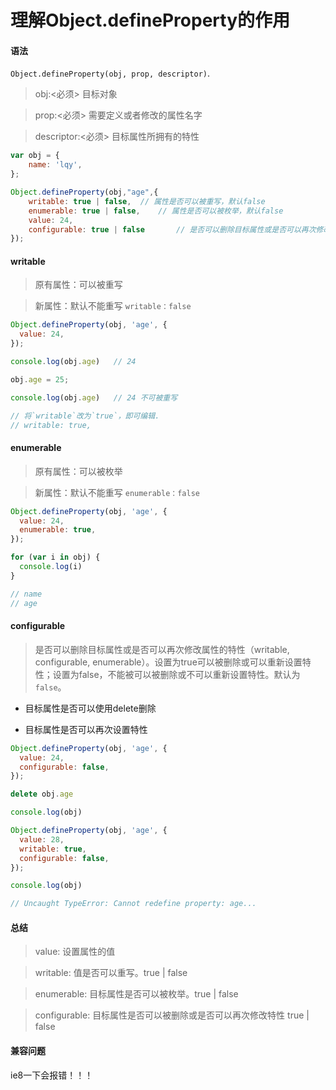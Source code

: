 # 理解Object.defineProperty的作用

#### 语法

`Object.defineProperty(obj, prop, descriptor)`.

> obj:<必须> 目标对象

> prop:<必须> 需要定义或者修改的属性名字

> descriptor:<必须> 目标属性所拥有的特性

```js
var obj = {
    name: 'lqy',
};

Object.defineProperty(obj,"age",{
    writable: true | false,  // 属性是否可以被重写，默认false
    enumerable: true | false,    // 属性是否可以被枚举，默认false
    value: 24,
    configurable: true | false       // 是否可以删除目标属性或是否可以再次修改属性的特性，默认false
});
```

#### writable

> 原有属性：可以被重写

> 新属性：默认不能重写 `writable：false`

```js
Object.defineProperty(obj, 'age', {
  value: 24,
});

console.log(obj.age)   // 24

obj.age = 25;

console.log(obj.age)   // 24 不可被重写

// 将`writable`改为`true`，即可编辑.
// writable: true,
```

#### enumerable

> 原有属性：可以被枚举

> 新属性：默认不能重写 `enumerable：false`

```js
Object.defineProperty(obj, 'age', {
  value: 24,
  enumerable: true,
});

for (var i in obj) {
  console.log(i)
}

// name
// age
```

#### configurable

>是否可以删除目标属性或是否可以再次修改属性的特性（writable, configurable, enumerable）。设置为true可以被删除或可以重新设置特性；设置为false，不能被可以被删除或不可以重新设置特性。默认为`false`。

* 目标属性是否可以使用delete删除

* 目标属性是否可以再次设置特性

```js
Object.defineProperty(obj, 'age', {
  value: 24,
  configurable: false,
});

delete obj.age

console.log(obj)

Object.defineProperty(obj, 'age', {
  value: 28,
  writable: true,
  configurable: false,
});

console.log(obj)

// Uncaught TypeError: Cannot redefine property: age...
```

#### 总结

> value: 设置属性的值

> writable: 值是否可以重写。true | false

> enumerable: 目标属性是否可以被枚举。true | false

> configurable: 目标属性是否可以被删除或是否可以再次修改特性 true | false

#### 兼容问题

ie8一下会报错！！！




















